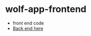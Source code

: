 # wolf-app-frontend


 
* front end code
* [Back end here](https://github.com/atbeatty/wolf-app-end)